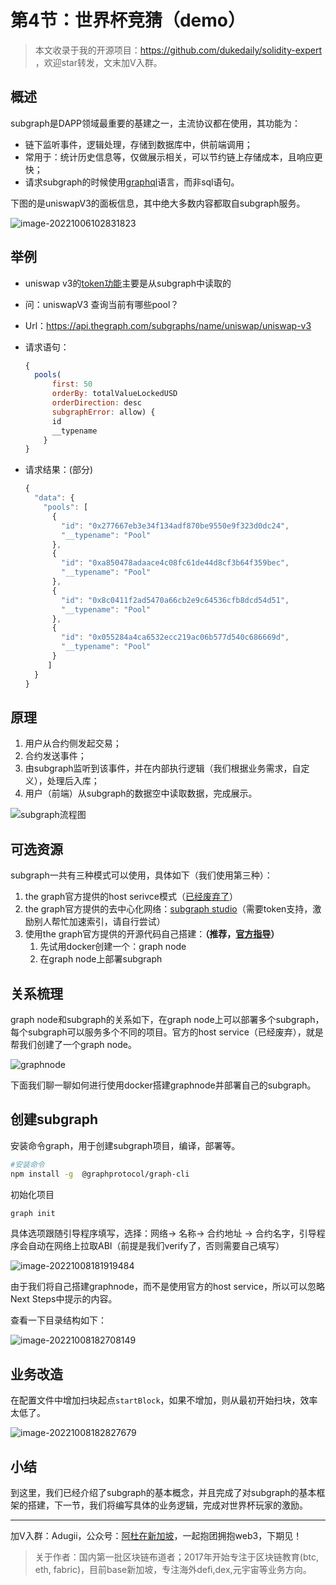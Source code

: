 # 第4节：世界杯竞猜（demo）

>  本文收录于我的开源项目：https://github.com/dukedaily/solidity-expert ，欢迎star转发，文末加V入群。



## 概述

subgraph是DAPP领域最重要的基建之一，主流协议都在使用，其功能为：

- 链下监听事件，逻辑处理，存储到数据库中，供前端调用；
- 常用于：统计历史信息等，仅做展示相关，可以节约链上存储成本，且响应更快；
- 请求subgraph的时候使用[graphql](https://thegraph.com/docs/en/querying/graphql-api/)语言，而非sql语句。



下图的是uniswapV3的面板信息，其中绝大多数内容都取自subgraph服务。

![image-20221006102831823](assets/image-20221006102831823.png)



## 举例

- uniswap v3的[token功能](https://info.uniswap.org/#/tokens)主要是从subgraph中读取的

- 问：uniswapV3 查询当前有哪些pool？

- Url：https://api.thegraph.com/subgraphs/name/uniswap/uniswap-v3

- 请求语句：

  ```js
  {
    pools(
        first: 50 
        orderBy: totalValueLockedUSD 
        orderDirection: desc  
        subgraphError: allow) {    
        id    
        __typename  
      }
  }
  ```

- 请求结果：(部分)

  ```js
  {
    "data": {
      "pools": [
        {
          "id": "0x277667eb3e34f134adf870be9550e9f323d0dc24",
          "__typename": "Pool"
        },
        {
          "id": "0xa850478adaace4c08fc61de44d8cf3b64f359bec",
          "__typename": "Pool"
        },
        {
          "id": "0x8c0411f2ad5470a66cb2e9c64536cfb8dcd54d51",
          "__typename": "Pool"
        },
        {
          "id": "0x055284a4ca6532ecc219ac06b577d540c686669d",
          "__typename": "Pool"
        }
       ]
    }
  }
  ```



## 原理

1. 用户从合约侧发起交易；
2. 合约发送事件；
3. 由subgraph监听到该事件，并在内部执行逻辑（我们根据业务需求，自定义），处理后入库；
4. 用户（前端）从subgraph的数据空中读取数据，完成展示。

![subgraph流程图](assets/subgraph流程图.jpg)



## 可选资源

subgraph一共有三种模式可以使用，具体如下（我们使用第三种）：

1. the graph官方提供的host serivce模式（[已经废弃了](https://thegraph.com/blog/sunsetting-hosted-service/)）
2. the graph官方提供的去中心化网络：[subgraph studio](https://thegraph.com/docs/en/deploying/subgraph-studio/)（需要token支持，激励别人帮忙加速索引，请自行尝试）
3. 使用the graph官方提供的开源代码自己搭建：**（推荐，[官方指导](https://thegraph.academy/developers/local-development/)）**
   1. 先试用docker创建一个：graph node
   2. 在graph node上部署subgraph



## 关系梳理

graph node和subgraph的关系如下，在graph node上可以部署多个subgraph，每个subgraph可以服务多个不同的项目。官方的host service（已经废弃），就是帮我们创建了一个graph node。

![graphnode](assets/graphnode.jpg)

下面我们聊一聊如何进行使用docker搭建graphnode并部署自己的subgraph。



## 创建subgraph

安装命令graph，用于创建subgraph项目，编译，部署等。

```sh
#安装命令
npm install -g  @graphprotocol/graph-cli
```

初始化项目

```sh
graph init
```

具体选项跟随引导程序填写，选择：网络-> 名称-> 合约地址 -> 合约名字，引导程序会自动在网络上拉取ABI（前提是我们verify了，否则需要自己填写）

![image-20221008181919484](assets/image-20221008181919484.png)

由于我们将自己搭建graphnode，而不是使用官方的host service，所以可以忽略Next Steps中提示的内容。

查看一下目录结构如下：

![image-20221008182708149](assets/image-20221008182708149.png)

## 业务改造

在配置文件中增加扫块起点`startBlock`，如果不增加，则从最初开始扫块，效率太低了。

![image-20221008182827679](assets/image-20221008182827679.png)



## 小结

到这里，我们已经介绍了subgraph的基本概念，并且完成了对subgraph的基本框架的搭建，下一节，我们将编写具体的业务逻辑，完成对世界杯玩家的激励。



---

加V入群：Adugii，公众号：[阿杜在新加坡](https://mp.weixin.qq.com/s/kjBUa2JHCbOI_2UKmZxjJQ)，一起抱团拥抱web3，下期见！



> 关于作者：国内第一批区块链布道者；2017年开始专注于区块链教育(btc, eth, fabric)，目前base新加坡，专注海外defi,dex,元宇宙等业务方向。